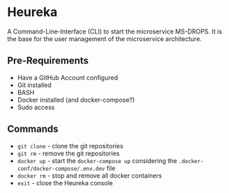 # Heureka
A Command-Line-Interface (CLI) to start the microservice MS-DROPS. It is the base for the user management of the microservice architecture.

## Pre-Requirements
- Have a GitHub Account configured
- Git installed
- BASH
- Docker installed (and docker-compose?)
- Sudo access

## Commands
- `git clone` - clone the git repositories
- `git rm` - remove the git repositories
- `docker up` - start the `docker-compose up` considering the `.docker-conf/docker-compose/.env.dev` file
- `docker rm` - stop and remove all docker containers
- `exit` - close the Heureka console
